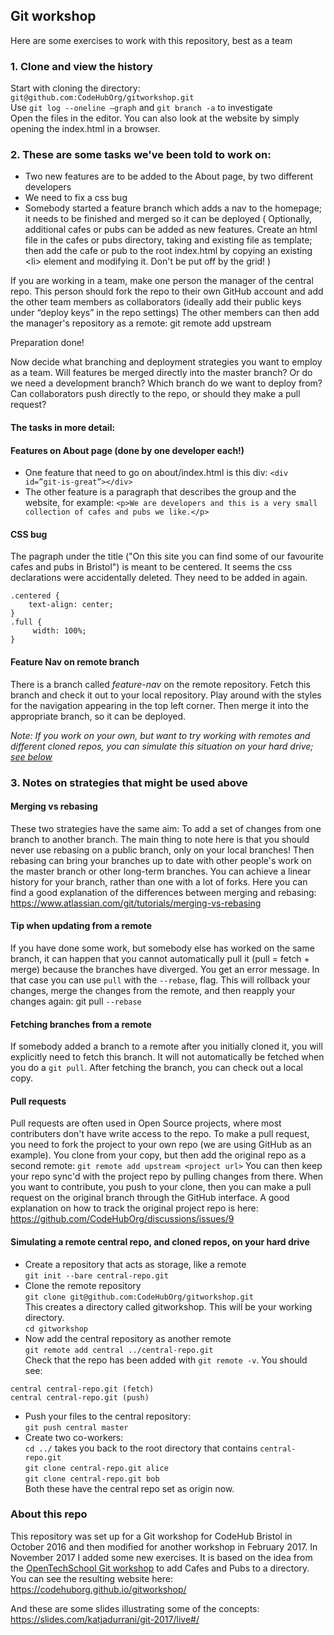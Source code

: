 

## Git workshop 

Here are some exercises to work with this repository, best as a team

### 1. Clone and view the history
Start with cloning the directory: `git@github.com:CodeHubOrg/gitworkshop.git`    
Use `git log --oneline –graph` and `git branch -a` to investigate    
Open the files in the editor. You can also look at the website by simply opening the index.html in a browser.  

### 2. These are some tasks we've been told to work on:
- Two new features are to be added to the About page, by two different developers
- We need to fix a css bug
- Somebody started a feature branch which adds a nav to the homepage; it needs to be finished and merged so it can be deployed
( Optionally, additional cafes or pubs can be added as new features. Create an html file in the cafes or pubs directory, taking and existing file as template; then add the cafe or pub to the root index.html by copying an existing \<li\> element and modifying it. Don't be put off by the grid! )

If you are working in a team, make one person the manager of the central repo. This person should fork the repo to their own GitHub account and add the other team members as collaborators (ideally add their public keys under “deploy keys” in the repo settings)
The other members can then add the manager's repository as a remote:
git remote add upstream <github repo url>

Preparation done!

Now decide what branching and deployment strategies you want to employ as a team. Will features be merged directly into the master branch? Or do we need a development branch? Which branch do we want to deploy from? Can collaborators push directly to the repo, or should they make a pull request?

#### The tasks in more detail:

#### Features on About page (done by one developer each!)
- One feature that need to go on about/index.html is this div:
    ```<div id=”git-is-great”></div>```
- The other feature is a paragraph that describes the group and the website, for example:
    ```<p>We are developers and this is a very small collection of cafes and pubs we like.</p>```

#### CSS bug
The pagraph under the title ("On this site you can find some of our favourite cafes and pubs in Bristol") is meant to be centered. It seems the css declarations were accidentally deleted. They need to be added in again.
```
.centered {
    text-align: center;
}
.full {
     width: 100%;
}
```

#### Feature Nav on remote branch
There is a branch called *feature-nav* on the remote repository. Fetch this branch and check it out to your local repository. Play around with the styles for the navigation appearing in the top left corner. Then merge it into the appropriate branch, so it can be deployed. 

*Note: If you work on your own, but want to try working with remotes and different cloned repos, you can simulate this situation on your hard drive; [see below](#simulate)*

### 3. Notes on strategies that might be used above 

#### Merging vs rebasing
These two strategies have the same aim: To add a set of changes from one branch to another branch. The main thing to note here is that you should never use rebasing on a public branch, only on your local branches! Then rebasing can bring your branches up to date with other people's work on the master branch or other long-term branches. You can achieve a linear history for your branch, rather than one with a lot of forks. Here you can find a good explanation of the differences between merging and rebasing:
https://www.atlassian.com/git/tutorials/merging-vs-rebasing

#### Tip when updating from a remote
If you have done some work, but somebody else has worked on the same branch, it can happen that you cannot automatically pull it (pull = fetch + merge) because the branches have diverged. You get an error message. In that case you can use `pull` with the `--rebase`, flag. This will rollback your changes, merge the changes from the remote, and then reapply your changes again:
git pull `--rebase`

#### Fetching branches from a remote
If somebody added a branch to a remote after you initially cloned it, you will explicitly need to fetch this branch. It will not automatically be fetched when you do a `git pull`. After fetching the branch, you can check out a local copy.

#### Pull requests
Pull requests are often used in Open Source projects, where most contributers don't have write access to the repo. To make a pull request, you need to fork the project to your own repo (we are using GitHub as an example). You clone from your copy, but then add the original repo as a second remote: 
`git remote add upstream <project url>`
You can then keep your repo sync'd with the project repo by pulling changes from there. When you want to contribute, you push to your clone, then you can make a pull request on the original branch through the GitHub interface. 
A good explanation on how to track the original project repo is here: https://github.com/CodeHubOrg/discussions/issues/9

<div id="simulate"></div>          

#### Simulating a remote central repo, and cloned repos, on your hard drive

- Create a repository that acts as storage, like a remote        
```git init --bare central-repo.git```
- Clone the remote repository                    
```git clone git@github.com:CodeHubOrg/gitworkshop.git```          
This creates a directory called gitworkshop. This will be your working directory.               
```cd gitworkshop```
- Now add the central repository as another remote               
```git remote add central ../central-repo.git```                    
Check that the repo has been added with `git remote -v`. You should see:                                                                            
```        
central central-repo.git (fetch)                                    
central central-repo.git (push)                                  
```
- Push your files to the central repository:                        
        ```git push central master```                                  
- Create two co-workers:                            
```cd ../``` takes you back to the root directory that contains       ```central-repo.git```              
```git clone central-repo.git alice```                         
```git clone central-repo.git bob```               
Both these have the central repo set as origin now. 

### About this repo

This repository was set up for a Git workshop for CodeHub Bristol in October 2016 and then modified for another workshop in February 2017. In November 2017 I added some new exercises. It is based on the idea from the [OpenTechSchool Git workshop](http://opentechschool.github.io/social-coding/) to add Cafes and Pubs to a directory. You can see the resulting website here: https://codehuborg.github.io/gitworkshop/

And these are some slides illustrating some of the concepts: https://slides.com/katjadurrani/git-2017/live#/
